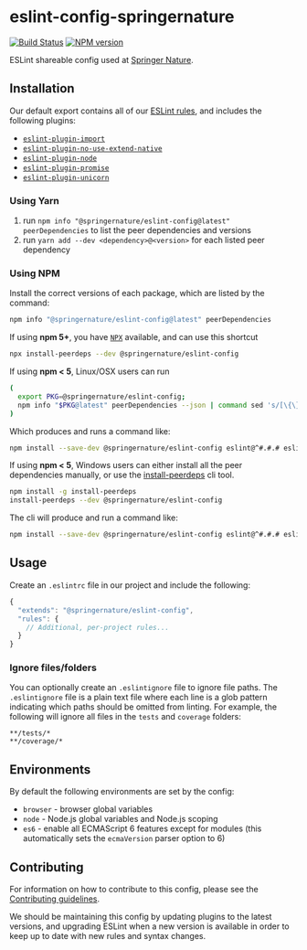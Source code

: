 # eslint-config-springernature
[![Build Status](https://travis-ci.org/springernature/eslint-config-springernature.svg?branch=master)](https://travis-ci.org/springernature/eslint-config-springernature) [![NPM version](http://img.shields.io/npm/v/%40springernature%2Feslint-config.svg)](https://www.npmjs.org/package/%40springernature%2Feslint-config)

ESLint shareable config used at [Springer Nature](https://www.springernature.com).

## Installation

Our default export contains all of our [ESLint rules](index.js), and includes the following plugins:
* [`eslint-plugin-import`](https://github.com/benmosher/eslint-plugin-import)
* [`eslint-plugin-no-use-extend-native`](https://github.com/dustinspecker/eslint-plugin-no-use-extend-native)
* [`eslint-plugin-node`](https://github.com/mysticatea/eslint-plugin-node)
* [`eslint-plugin-promise`](https://github.com/xjamundx/eslint-plugin-promise)
* [`eslint-plugin-unicorn`](https://github.com/sindresorhus/eslint-plugin-unicorn)

### Using Yarn

1. run `npm info "@springernature/eslint-config@latest" peerDependencies` to list the peer dependencies and versions
2. run `yarn add --dev <dependency>@<version>` for each listed peer dependency

### Using NPM

Install the correct versions of each package, which are listed by the command:

```sh
npm info "@springernature/eslint-config@latest" peerDependencies
```

If using **npm 5+**, you have [`NPX`](https://medium.com/@maybekatz/introducing-npx-an-npm-package-runner-55f7d4bd282b) available, and can use this shortcut

```sh
npx install-peerdeps --dev @springernature/eslint-config
```

If using **npm < 5**, Linux/OSX users can run

```sh
(
  export PKG=@springernature/eslint-config;
  npm info "$PKG@latest" peerDependencies --json | command sed 's/[\{\},]//g ; s/: /@/g' | xargs npm install --save-dev "$PKG@latest"
)
```

Which produces and runs a command like:

```sh
npm install --save-dev @springernature/eslint-config eslint@^#.#.# eslint-plugin-node@^#.#.# eslint-plugin-import@^#.#.# eslint-plugin-o-use-extend-native@^#.#.# eslint-plugin-promise@^#.#.# eslint-plugin-unicorn@^#.#.#
```

If using **npm < 5**, Windows users can either install all the peer dependencies manually, or use the [install-peerdeps](https://github.com/nathanhleung/install-peerdeps) cli tool.

```sh
npm install -g install-peerdeps
install-peerdeps --dev @springernature/eslint-config
```
The cli will produce and run a command like:

```sh
npm install --save-dev @springernature/eslint-config eslint@^#.#.# eslint-plugin-node@^#.#.# eslint-plugin-import@^#.#.# eslint-plugin-o-use-extend-native@^#.#.# eslint-plugin-promise@^#.#.# eslint-plugin-unicorn@^#.#.#
```

## Usage

Create an `.eslintrc` file in our project and include the following:

```js
{
  "extends": "@springernature/eslint-config",
  "rules": {
    // Additional, per-project rules...
  }
}
```

### Ignore files/folders

You can optionally create an `.eslintignore` file to ignore file paths. The `.eslintignore` file is a plain text file where each line is a glob pattern indicating which paths should be omitted from linting. For example, the following will ignore all files in the `tests` and `coverage` folders:

```
**/tests/*
**/coverage/*
```

## Environments

By default the following environments are set by the config:

* `browser` - browser global variables
* `node` - Node.js global variables and Node.js scoping
* `es6` - enable all ECMAScript 6 features except for modules (this automatically sets the `ecmaVersion` parser option to 6)

## Contributing

For information on how to contribute to this config, please see the [Contributing guidelines](CONTRIBUTING.md).

We should be maintaining this config by updating plugins to the latest versions, and upgrading ESLint when a new version is available in order to keep up to date with new rules and syntax changes.